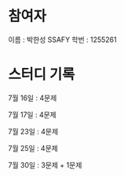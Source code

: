 # 참여자
이름 : 박한성
SSAFY 학번 : 1255261
# 스터디 기록 

7월 16일 : 4문제

7월 17일 : 4문제

7월 23일 : 4문제

7월 25일 : 4문제

7월 30일 : 3문제 + 1문제
